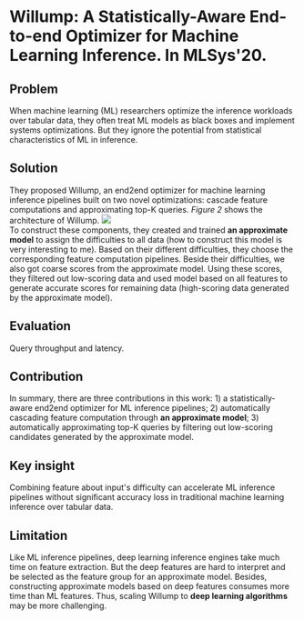 # Willump: A Statistically-Aware End-to-end Optimizer for Machine Learning Inference. In MLSys'20.
## Problem
When machine learning (ML) researchers optimize the inference workloads over tabular data, they often treat ML models as black boxes and implement systems optimizations. But they ignore the potential from statistical characteristics of ML in inference.
## Solution
They proposed Willump, an end2end optimizer for machine learning inference pipelines built on two novel optimizations: cascade feature computations and approximating top-K queries. _Figure 2_ shows the architecture of Willump.
![](https://github.com/YanLu-nyu/Awesome-AI-Systems/blob/master/Images/willump_arch.png)<br>
To construct these components, they created and trained **an approximate model** to assign the difficulties to all data (how to construct this model is very interesting to me). Based on their different difficulties, they choose the corresponding feature computation pipelines. Beside their difficulties, we also got coarse scores from the approximate model. Using these scores, they filtered out low-scoring data and used model based on all features to generate accurate scores for remaining data (high-scoring data generated by the approximate model).
## Evaluation
Query throughput and latency.
## Contribution
In summary, there are three contributions in this work: 1) a statistically-aware end2end optimizer for ML inference pipelines; 2) automatically cascading feature computation through **an approximate model**; 3) automatically approximating top-K queries by filtering out low-scoring candidates generated by the approximate model.
## Key insight
Combining feature about input's difficulty can accelerate ML inference pipelines without significant accuracy loss in traditional machine learning inference over tabular data. 
## Limitation
Like ML inference pipelines, deep learning inference engines take much time on feature extraction. 
But the deep features are hard to interpret and be selected as the feature group for an approximate model. 
Besides, constructing approximate models based on deep features consumes more time than ML features. 
Thus, scaling Willump to **deep learning algorithms** may be more challenging.
